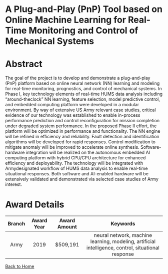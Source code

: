 
A Plug-and-Play (PnP) Tool based on Online Machine Learning for Real-Time Monitoring and Control of Mechanical Systems
======================================================================================================================

# Abstract


The goal of the project is to develop and demonstrate a plug-and-play (PnP) platform based on online neural network (NN) learning and modeling for real-time monitoring, prognostics, and control of mechanical systems. In Phase I, key technology elements of real-time HUMS data analysis including “around-theclock” NN learning, feature selection, model predictive control, and embedded computing platform were developed in a modular environment. By way of extensive US Army relevant case studies, critical evidence of our technology was established to enable in-process performance prediction and control reconfiguration for mission completion under degraded system performance. In the proposed Phase II effort, the platform will be optimized in performance and functionality. The NN engine will be refined in efficiency and reliability. Fault detection and identification algorithms will be developed for rapid responses. Control modification to mitigate anomaly will be improved to accelerate online synthesis. Software-hardware integration will be realized on the autonomous embedded AI computing platform with hybrid CPU/CPU architecture for enhanced efficiency and deployability. The technology will be integrated with Armydesignated workflow of HUMS data analysis to enable real-time situational responses. Both software and AI-enabled hardware will be extensively validated and demonstrated via selected case studies of Army interest.  

# Award Details

|Branch|Award Year|Award Amount|Keywords|
| :---: | :---: | :---: | :---: |
|Army|2019|$509,191|neural network, machine learning, modeling, artificial intelligence, control, situational response|
  
  


[Back to Home](https://github.com/chrischow/dod_sbir_awards#1105)